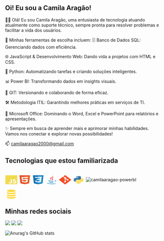 ## Oi! Eu sou a Camila Aragão!
👨‍💻 Olá! Eu sou Camila Aragão, uma entusiasta de tecnologia atuando atualmente como suporte técnico, sempre pronta para resolver problemas e facilitar a vida dos usuários.

🔧 Minhas ferramentas de escolha incluem:
🗄️ Banco de Dados SQL: Gerenciando dados com eficiência.

🌐 JavaScript & Desenvolvimento Web: Dando vida a projetos com HTML e CSS.

🐍 Python: Automatizando tarefas e criando soluções inteligentes.

📊 Power BI: Transformando dados em insights visuais.

🔄 GIT: Versionando e colaborando de forma eficaz.

🛠️ Metodologia ITIL: Garantindo melhores práticas em serviços de TI.

📝 Microsoft Office: Dominando o Word, Excel e PowerPoint para relatórios e apresentações.

✨ Sempre em busca de aprender mais e aprimorar minhas habilidades. Vamos nos conectar e explorar novas possibilidades!

📫 camilaaragao2000@gmail.com


## Tecnologias que estou familiarizada 
<div style="display: inline_block"><br>
  <img align="center" alt="camilaaragao-Js" height="30" width="40" src="https://raw.githubusercontent.com/devicons/devicon/master/icons/javascript/javascript-plain.svg">
  <img align="center" alt="camilaaragao-HTML" height="30" width="40" src="https://raw.githubusercontent.com/devicons/devicon/master/icons/html5/html5-original.svg">
  <img align="center" alt="camilaaragao-CSS" height="30" width="40" src="https://raw.githubusercontent.com/devicons/devicon/master/icons/css3/css3-original.svg">
  <img align="center" alt="camilaaragao-JAVA" height="30" width="40" src="https://raw.githubusercontent.com/devicons/devicon/master/icons/java/java-original.svg">
<img align="center" alt="camilaaragao-GIT" height="30" width="40" src="https://raw.githubusercontent.com/devicons/devicon/master/icons/git/git-original.svg">
  <img align="center" alt="camilaaragao-python" height="30" width="40" src="https://raw.githubusercontent.com/devicons/devicon/master/icons/python/python-original.svg">
  <img align="center" alt="camilaaragao-powerbI" height="30" width="40" src="https://raw.githubusercontent.com/devicons/devicon/master/icons/powerbI/powerbi-original.svg">
</div>
<div style="display: inline_block"><br> 
  <img align="center" alt="camilaaragao-sql" height="30" width="40" src="https://raw.githubusercontent.com/devicons/devicon/master/icons/sql/sql-original.svg"> 
</div>

  
  ##
## Minhas redes sociais
<div> 
    <a href="https://www.instagram.com/cah_reis.s/" target="_blank"><img src="https://img.shields.io/badge/-Instagram-%23E4405F?style=for-the-badge&logo=instagram&logoColor=white" target="_blank"></a>
  <a href = "mailto: camilaaragao12@hotmail.com"><img src="https://img.shields.io/badge/-Gmail-%23333?style=for-the-badge&logo=gmail&logoColor=white" target="_blank"></a>
  <a href="https://www.linkedin.com/in/camila-arag%C3%A3o-5a39341bb/" target="_blank"><img src="https://img.shields.io/badge/-LinkedIn-%230077B5?style=for-the-badge&logo=linkedin&logoColor=white" target="_blank"></a> 
  
</div>

 ![Anurag's GitHub stats](https://github-readme-stats.vercel.app/api?username=camilaaragao&show_icons=true&theme=cobalt)

